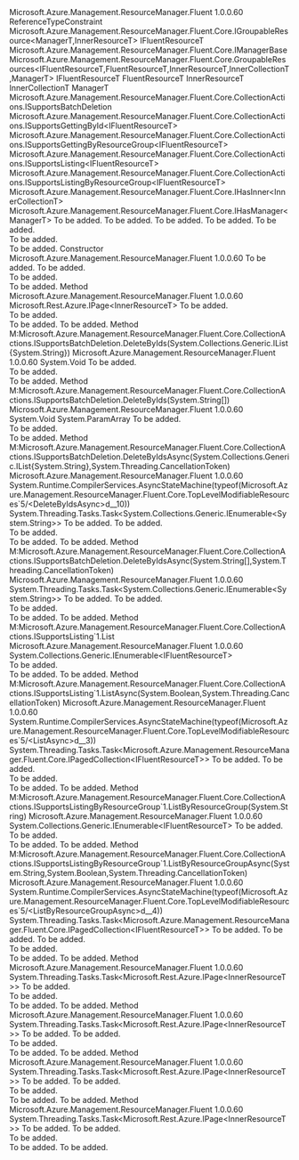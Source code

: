 <Type Name="TopLevelModifiableResources&lt;IFluentResourceT,FluentResourceT,InnerResourceT,InnerCollectionT,ManagerT&gt;" FullName="Microsoft.Azure.Management.ResourceManager.Fluent.Core.TopLevelModifiableResources&lt;IFluentResourceT,FluentResourceT,InnerResourceT,InnerCollectionT,ManagerT&gt;">
  <TypeSignature Language="C#" Value="public abstract class TopLevelModifiableResources&lt;IFluentResourceT,FluentResourceT,InnerResourceT,InnerCollectionT,ManagerT&gt; : Microsoft.Azure.Management.ResourceManager.Fluent.Core.GroupableResources&lt;IFluentResourceT,FluentResourceT,InnerResourceT,InnerCollectionT,ManagerT&gt;, Microsoft.Azure.Management.ResourceManager.Fluent.Core.CollectionActions.ISupportsBatchDeletion, Microsoft.Azure.Management.ResourceManager.Fluent.Core.CollectionActions.ISupportsGettingById&lt;IFluentResourceT&gt;, Microsoft.Azure.Management.ResourceManager.Fluent.Core.CollectionActions.ISupportsGettingByResourceGroup&lt;IFluentResourceT&gt;, Microsoft.Azure.Management.ResourceManager.Fluent.Core.CollectionActions.ISupportsListing&lt;IFluentResourceT&gt;, Microsoft.Azure.Management.ResourceManager.Fluent.Core.CollectionActions.ISupportsListingByResourceGroup&lt;IFluentResourceT&gt;, Microsoft.Azure.Management.ResourceManager.Fluent.Core.IHasInner&lt;InnerCollectionT&gt;, Microsoft.Azure.Management.ResourceManager.Fluent.Core.IHasManager&lt;ManagerT&gt; where IFluentResourceT : class, IGroupableResource&lt;ManagerT,InnerResourceT&gt; where FluentResourceT : IFluentResourceT where ManagerT : IManagerBase" />
  <TypeSignature Language="ILAsm" Value=".class public auto ansi abstract beforefieldinit TopLevelModifiableResources`5&lt;class (class Microsoft.Azure.Management.ResourceManager.Fluent.Core.IGroupableResource`2&lt;!ManagerT, !InnerResourceT&gt;) IFluentResourceT, (!IFluentResourceT) FluentResourceT, InnerResourceT, InnerCollectionT, (class Microsoft.Azure.Management.ResourceManager.Fluent.Core.IManagerBase) ManagerT&gt; extends Microsoft.Azure.Management.ResourceManager.Fluent.Core.GroupableResources`5&lt;!IFluentResourceT, !FluentResourceT, !InnerResourceT, !InnerCollectionT, !ManagerT&gt; implements class Microsoft.Azure.Management.ResourceManager.Fluent.Core.CollectionActions.ISupportsBatchDeletion, class Microsoft.Azure.Management.ResourceManager.Fluent.Core.CollectionActions.ISupportsDeletingByResourceGroup, class Microsoft.Azure.Management.ResourceManager.Fluent.Core.CollectionActions.ISupportsGettingById`1&lt;!IFluentResourceT&gt;, class Microsoft.Azure.Management.ResourceManager.Fluent.Core.CollectionActions.ISupportsGettingByResourceGroup`1&lt;!IFluentResourceT&gt;, class Microsoft.Azure.Management.ResourceManager.Fluent.Core.CollectionActions.ISupportsListing`1&lt;!IFluentResourceT&gt;, class Microsoft.Azure.Management.ResourceManager.Fluent.Core.CollectionActions.ISupportsListingByResourceGroup`1&lt;!IFluentResourceT&gt;, class Microsoft.Azure.Management.ResourceManager.Fluent.Core.IBeta, class Microsoft.Azure.Management.ResourceManager.Fluent.Core.IHasInner`1&lt;!InnerCollectionT&gt;, class Microsoft.Azure.Management.ResourceManager.Fluent.Core.IHasManager`1&lt;!ManagerT&gt;" />
  <TypeSignature Language="DocId" Value="T:Microsoft.Azure.Management.ResourceManager.Fluent.Core.TopLevelModifiableResources`5" />
  <TypeSignature Language="VB.NET" Value="Public MustInherit Class TopLevelModifiableResources(Of IFluentResourceT, FluentResourceT, InnerResourceT, InnerCollectionT, ManagerT)&#xA;Inherits GroupableResources(Of IFluentResourceT, FluentResourceT, InnerResourceT, InnerCollectionT, ManagerT)&#xA;Implements IHasInner(Of InnerCollectionT), IHasManager(Of ManagerT), ISupportsBatchDeletion, ISupportsGettingById(Of IFluentResourceT), ISupportsGettingByResourceGroup(Of IFluentResourceT), ISupportsListing(Of IFluentResourceT), ISupportsListingByResourceGroup(Of IFluentResourceT)" />
  <TypeSignature Language="F#" Value="type TopLevelModifiableResources&lt;'IFluentResourceT, #'IFluentResourceT, 'InnerResourceT, 'InnerCollectionT, 'ManagerT (requires 'IFluentResourceT : null and 'IFluentResourceT :&gt; IGroupableResource&lt;'ManagerT, 'InnerResourceT&gt; and 'ManagerT :&gt; IManagerBase)&gt; = class&#xA;    inherit GroupableResources&lt;'IFluentResourceT, #'IFluentResourceT, 'InnerResourceT, 'InnerCollectionT, 'ManagerT (requires 'IFluentResourceT : null and 'IFluentResourceT :&gt; IGroupableResource&lt;'ManagerT, 'InnerResourceT&gt; and 'ManagerT :&gt; IManagerBase)&gt;&#xA;    interface ISupportsGettingById&lt;'IFluentResourceT (requires 'IFluentResourceT : null and 'IFluentResourceT :&gt; IGroupableResource&lt;'ManagerT, 'InnerResourceT&gt;)&gt;&#xA;    interface ISupportsGettingByResourceGroup&lt;'IFluentResourceT (requires 'IFluentResourceT : null and 'IFluentResourceT :&gt; IGroupableResource&lt;'ManagerT, 'InnerResourceT&gt;)&gt;&#xA;    interface ISupportsDeletingByResourceGroup&#xA;    interface IHasManager&lt;'ManagerT (requires 'ManagerT :&gt; IManagerBase)&gt;&#xA;    interface ISupportsListing&lt;'IFluentResourceT (requires 'IFluentResourceT : null and 'IFluentResourceT :&gt; IGroupableResource&lt;'ManagerT, 'InnerResourceT&gt;)&gt;&#xA;    interface ISupportsListingByResourceGroup&lt;'IFluentResourceT (requires 'IFluentResourceT : null and 'IFluentResourceT :&gt; IGroupableResource&lt;'ManagerT, 'InnerResourceT&gt;)&gt;&#xA;    interface IHasInner&lt;'InnerCollectionT&gt;&#xA;    interface ISupportsBatchDeletion&#xA;    interface IBeta" />
  <AssemblyInfo>
    <AssemblyName>Microsoft.Azure.Management.ResourceManager.Fluent</AssemblyName>
    <AssemblyVersion>1.0.0.60</AssemblyVersion>
  </AssemblyInfo>
  <TypeParameters>
    <TypeParameter Name="IFluentResourceT">
      <Constraints>
        <ParameterAttribute>ReferenceTypeConstraint</ParameterAttribute>
        <InterfaceName>Microsoft.Azure.Management.ResourceManager.Fluent.Core.IGroupableResource&lt;ManagerT,InnerResourceT&gt;</InterfaceName>
      </Constraints>
    </TypeParameter>
    <TypeParameter Name="FluentResourceT">
      <Constraints>
        <BaseTypeName>IFluentResourceT</BaseTypeName>
      </Constraints>
    </TypeParameter>
    <TypeParameter Name="InnerResourceT" />
    <TypeParameter Name="InnerCollectionT" />
    <TypeParameter Name="ManagerT">
      <Constraints>
        <InterfaceName>Microsoft.Azure.Management.ResourceManager.Fluent.Core.IManagerBase</InterfaceName>
      </Constraints>
    </TypeParameter>
  </TypeParameters>
  <Base>
    <BaseTypeName>Microsoft.Azure.Management.ResourceManager.Fluent.Core.GroupableResources&lt;IFluentResourceT,FluentResourceT,InnerResourceT,InnerCollectionT,ManagerT&gt;</BaseTypeName>
    <BaseTypeArguments>
      <BaseTypeArgument TypeParamName="IFluentResourceT">IFluentResourceT</BaseTypeArgument>
      <BaseTypeArgument TypeParamName="FluentResourceT">FluentResourceT</BaseTypeArgument>
      <BaseTypeArgument TypeParamName="InnerResourceT">InnerResourceT</BaseTypeArgument>
      <BaseTypeArgument TypeParamName="InnerCollectionT">InnerCollectionT</BaseTypeArgument>
      <BaseTypeArgument TypeParamName="ManagerT">ManagerT</BaseTypeArgument>
    </BaseTypeArguments>
  </Base>
  <Interfaces>
    <Interface>
      <InterfaceName>Microsoft.Azure.Management.ResourceManager.Fluent.Core.CollectionActions.ISupportsBatchDeletion</InterfaceName>
    </Interface>
    <Interface>
      <InterfaceName>Microsoft.Azure.Management.ResourceManager.Fluent.Core.CollectionActions.ISupportsGettingById&lt;IFluentResourceT&gt;</InterfaceName>
    </Interface>
    <Interface>
      <InterfaceName>Microsoft.Azure.Management.ResourceManager.Fluent.Core.CollectionActions.ISupportsGettingByResourceGroup&lt;IFluentResourceT&gt;</InterfaceName>
    </Interface>
    <Interface>
      <InterfaceName>Microsoft.Azure.Management.ResourceManager.Fluent.Core.CollectionActions.ISupportsListing&lt;IFluentResourceT&gt;</InterfaceName>
    </Interface>
    <Interface>
      <InterfaceName>Microsoft.Azure.Management.ResourceManager.Fluent.Core.CollectionActions.ISupportsListingByResourceGroup&lt;IFluentResourceT&gt;</InterfaceName>
    </Interface>
    <Interface>
      <InterfaceName>Microsoft.Azure.Management.ResourceManager.Fluent.Core.IHasInner&lt;InnerCollectionT&gt;</InterfaceName>
    </Interface>
    <Interface>
      <InterfaceName>Microsoft.Azure.Management.ResourceManager.Fluent.Core.IHasManager&lt;ManagerT&gt;</InterfaceName>
    </Interface>
  </Interfaces>
  <Docs>
    <typeparam name="IFluentResourceT">To be added.</typeparam>
    <typeparam name="FluentResourceT">To be added.</typeparam>
    <typeparam name="InnerResourceT">To be added.</typeparam>
    <typeparam name="InnerCollectionT">To be added.</typeparam>
    <typeparam name="ManagerT">To be added.</typeparam>
    <summary>To be added.</summary>
    <remarks>To be added.</remarks>
  </Docs>
  <Members>
    <Member MemberName=".ctor">
      <MemberSignature Language="C#" Value="public TopLevelModifiableResources (InnerCollectionT innerCollection, ManagerT manager);" />
      <MemberSignature Language="ILAsm" Value=".method public hidebysig specialname rtspecialname instance void .ctor(!InnerCollectionT innerCollection, !ManagerT manager) cil managed" />
      <MemberSignature Language="DocId" Value="M:Microsoft.Azure.Management.ResourceManager.Fluent.Core.TopLevelModifiableResources`5.#ctor(`3,`4)" />
      <MemberSignature Language="VB.NET" Value="Public Sub New (innerCollection As InnerCollectionT, manager As ManagerT)" />
      <MemberSignature Language="F#" Value="new Microsoft.Azure.Management.ResourceManager.Fluent.Core.TopLevelModifiableResources&lt;'IFluentResourceT, #'IFluentResourceT, 'InnerResourceT, 'InnerCollectionT, 'ManagerT (requires 'IFluentResourceT : null and 'IFluentResourceT :&gt; Microsoft.Azure.Management.ResourceManager.Fluent.Core.IGroupableResource&lt;'ManagerT, 'InnerResourceT&gt; and 'ManagerT :&gt; Microsoft.Azure.Management.ResourceManager.Fluent.Core.IManagerBase)&gt; : 'InnerCollectionT * 'ManagerT -&gt; Microsoft.Azure.Management.ResourceManager.Fluent.Core.TopLevelModifiableResources&lt;'IFluentResourceT, #'IFluentResourceT, 'InnerResourceT, 'InnerCollectionT, 'ManagerT (requires 'IFluentResourceT : null and 'IFluentResourceT :&gt; Microsoft.Azure.Management.ResourceManager.Fluent.Core.IGroupableResource&lt;'ManagerT, 'InnerResourceT&gt; and 'ManagerT :&gt; Microsoft.Azure.Management.ResourceManager.Fluent.Core.IManagerBase)&gt;" Usage="new Microsoft.Azure.Management.ResourceManager.Fluent.Core.TopLevelModifiableResources&lt;'IFluentResourceT, #'IFluentResourceT, 'InnerResourceT, 'InnerCollectionT, 'ManagerT (requires 'IFluentResourceT : null and 'IFluentResourceT :&gt; Microsoft.Azure.Management.ResourceManager.Fluent.Core.IGroupableResource&lt;'ManagerT, 'InnerResourceT&gt; and 'ManagerT :&gt; Microsoft.Azure.Management.ResourceManager.Fluent.Core.IManagerBase)&gt; (innerCollection, manager)" />
      <MemberType>Constructor</MemberType>
      <AssemblyInfo>
        <AssemblyName>Microsoft.Azure.Management.ResourceManager.Fluent</AssemblyName>
        <AssemblyVersion>1.0.0.60</AssemblyVersion>
      </AssemblyInfo>
      <Parameters>
        <Parameter Name="innerCollection" Type="InnerCollectionT" />
        <Parameter Name="manager" Type="ManagerT" />
      </Parameters>
      <Docs>
        <param name="innerCollection">To be added.</param>
        <param name="manager">To be added.</param>
        <summary>To be added.</summary>
        <remarks>To be added.</remarks>
      </Docs>
    </Member>
    <Member MemberName="ConvertToPage">
      <MemberSignature Language="C#" Value="protected static Microsoft.Rest.Azure.IPage&lt;InnerResourceT&gt; ConvertToPage (System.Collections.Generic.IEnumerable&lt;InnerResourceT&gt; list);" />
      <MemberSignature Language="ILAsm" Value=".method familystatic hidebysig class Microsoft.Rest.Azure.IPage`1&lt;!InnerResourceT&gt; ConvertToPage(class System.Collections.Generic.IEnumerable`1&lt;!InnerResourceT&gt; list) cil managed" />
      <MemberSignature Language="DocId" Value="M:Microsoft.Azure.Management.ResourceManager.Fluent.Core.TopLevelModifiableResources`5.ConvertToPage(System.Collections.Generic.IEnumerable{`2})" />
      <MemberSignature Language="VB.NET" Value="Protected Shared Function ConvertToPage (list As IEnumerable(Of InnerResourceT)) As IPage(Of InnerResourceT)" />
      <MemberSignature Language="F#" Value="static member ConvertToPage : seq&lt;'InnerResourceT&gt; -&gt; Microsoft.Rest.Azure.IPage&lt;'InnerResourceT&gt;" Usage="Microsoft.Azure.Management.ResourceManager.Fluent.Core.TopLevelModifiableResources&lt;'IFluentResourceT, #'IFluentResourceT, 'InnerResourceT, 'InnerCollectionT, 'ManagerT (requires 'IFluentResourceT : null and 'IFluentResourceT :&gt; Microsoft.Azure.Management.ResourceManager.Fluent.Core.IGroupableResource&lt;'ManagerT, 'InnerResourceT&gt; and 'ManagerT :&gt; Microsoft.Azure.Management.ResourceManager.Fluent.Core.IManagerBase)&gt;.ConvertToPage list" />
      <MemberType>Method</MemberType>
      <AssemblyInfo>
        <AssemblyName>Microsoft.Azure.Management.ResourceManager.Fluent</AssemblyName>
        <AssemblyVersion>1.0.0.60</AssemblyVersion>
      </AssemblyInfo>
      <ReturnValue>
        <ReturnType>Microsoft.Rest.Azure.IPage&lt;InnerResourceT&gt;</ReturnType>
      </ReturnValue>
      <Parameters>
        <Parameter Name="list" Type="System.Collections.Generic.IEnumerable&lt;InnerResourceT&gt;" />
      </Parameters>
      <Docs>
        <param name="list">To be added.</param>
        <summary>To be added.</summary>
        <returns>To be added.</returns>
        <remarks>To be added.</remarks>
      </Docs>
    </Member>
    <Member MemberName="DeleteByIds">
      <MemberSignature Language="C#" Value="public void DeleteByIds (System.Collections.Generic.IList&lt;string&gt; ids);" />
      <MemberSignature Language="ILAsm" Value=".method public hidebysig newslot virtual instance void DeleteByIds(class System.Collections.Generic.IList`1&lt;string&gt; ids) cil managed" />
      <MemberSignature Language="DocId" Value="M:Microsoft.Azure.Management.ResourceManager.Fluent.Core.TopLevelModifiableResources`5.DeleteByIds(System.Collections.Generic.IList{System.String})" />
      <MemberSignature Language="VB.NET" Value="Public Sub DeleteByIds (ids As IList(Of String))" />
      <MemberSignature Language="F#" Value="abstract member DeleteByIds : System.Collections.Generic.IList&lt;string&gt; -&gt; unit&#xA;override this.DeleteByIds : System.Collections.Generic.IList&lt;string&gt; -&gt; unit" Usage="topLevelModifiableResources.DeleteByIds ids" />
      <MemberType>Method</MemberType>
      <Implements>
        <InterfaceMember>M:Microsoft.Azure.Management.ResourceManager.Fluent.Core.CollectionActions.ISupportsBatchDeletion.DeleteByIds(System.Collections.Generic.IList{System.String})</InterfaceMember>
      </Implements>
      <AssemblyInfo>
        <AssemblyName>Microsoft.Azure.Management.ResourceManager.Fluent</AssemblyName>
        <AssemblyVersion>1.0.0.60</AssemblyVersion>
      </AssemblyInfo>
      <ReturnValue>
        <ReturnType>System.Void</ReturnType>
      </ReturnValue>
      <Parameters>
        <Parameter Name="ids" Type="System.Collections.Generic.IList&lt;System.String&gt;" />
      </Parameters>
      <Docs>
        <param name="ids">To be added.</param>
        <summary>To be added.</summary>
        <remarks>To be added.</remarks>
      </Docs>
    </Member>
    <Member MemberName="DeleteByIds">
      <MemberSignature Language="C#" Value="public void DeleteByIds (params string[] ids);" />
      <MemberSignature Language="ILAsm" Value=".method public hidebysig newslot virtual instance void DeleteByIds(string[] ids) cil managed" />
      <MemberSignature Language="DocId" Value="M:Microsoft.Azure.Management.ResourceManager.Fluent.Core.TopLevelModifiableResources`5.DeleteByIds(System.String[])" />
      <MemberSignature Language="VB.NET" Value="Public Sub DeleteByIds (ParamArray ids As String())" />
      <MemberSignature Language="F#" Value="abstract member DeleteByIds : string[] -&gt; unit&#xA;override this.DeleteByIds : string[] -&gt; unit" Usage="topLevelModifiableResources.DeleteByIds ids" />
      <MemberType>Method</MemberType>
      <Implements>
        <InterfaceMember>M:Microsoft.Azure.Management.ResourceManager.Fluent.Core.CollectionActions.ISupportsBatchDeletion.DeleteByIds(System.String[])</InterfaceMember>
      </Implements>
      <AssemblyInfo>
        <AssemblyName>Microsoft.Azure.Management.ResourceManager.Fluent</AssemblyName>
        <AssemblyVersion>1.0.0.60</AssemblyVersion>
      </AssemblyInfo>
      <ReturnValue>
        <ReturnType>System.Void</ReturnType>
      </ReturnValue>
      <Parameters>
        <Parameter Name="ids" Type="System.String[]">
          <Attributes>
            <Attribute>
              <AttributeName>System.ParamArray</AttributeName>
            </Attribute>
          </Attributes>
        </Parameter>
      </Parameters>
      <Docs>
        <param name="ids">To be added.</param>
        <summary>To be added.</summary>
        <remarks>To be added.</remarks>
      </Docs>
    </Member>
    <Member MemberName="DeleteByIdsAsync">
      <MemberSignature Language="C#" Value="public System.Threading.Tasks.Task&lt;System.Collections.Generic.IEnumerable&lt;string&gt;&gt; DeleteByIdsAsync (System.Collections.Generic.IList&lt;string&gt; ids, System.Threading.CancellationToken cancellationToken = null);" />
      <MemberSignature Language="ILAsm" Value=".method public hidebysig newslot virtual instance class System.Threading.Tasks.Task`1&lt;class System.Collections.Generic.IEnumerable`1&lt;string&gt;&gt; DeleteByIdsAsync(class System.Collections.Generic.IList`1&lt;string&gt; ids, valuetype System.Threading.CancellationToken cancellationToken) cil managed" />
      <MemberSignature Language="DocId" Value="M:Microsoft.Azure.Management.ResourceManager.Fluent.Core.TopLevelModifiableResources`5.DeleteByIdsAsync(System.Collections.Generic.IList{System.String},System.Threading.CancellationToken)" />
      <MemberSignature Language="F#" Value="abstract member DeleteByIdsAsync : System.Collections.Generic.IList&lt;string&gt; * System.Threading.CancellationToken -&gt; System.Threading.Tasks.Task&lt;seq&lt;string&gt;&gt;&#xA;override this.DeleteByIdsAsync : System.Collections.Generic.IList&lt;string&gt; * System.Threading.CancellationToken -&gt; System.Threading.Tasks.Task&lt;seq&lt;string&gt;&gt;" Usage="topLevelModifiableResources.DeleteByIdsAsync (ids, cancellationToken)" />
      <MemberType>Method</MemberType>
      <Implements>
        <InterfaceMember>M:Microsoft.Azure.Management.ResourceManager.Fluent.Core.CollectionActions.ISupportsBatchDeletion.DeleteByIdsAsync(System.Collections.Generic.IList{System.String},System.Threading.CancellationToken)</InterfaceMember>
      </Implements>
      <AssemblyInfo>
        <AssemblyName>Microsoft.Azure.Management.ResourceManager.Fluent</AssemblyName>
        <AssemblyVersion>1.0.0.60</AssemblyVersion>
      </AssemblyInfo>
      <Attributes>
        <Attribute>
          <AttributeName>System.Runtime.CompilerServices.AsyncStateMachine(typeof(Microsoft.Azure.Management.ResourceManager.Fluent.Core.TopLevelModifiableResources`5/&lt;DeleteByIdsAsync&gt;d__10))</AttributeName>
        </Attribute>
      </Attributes>
      <ReturnValue>
        <ReturnType>System.Threading.Tasks.Task&lt;System.Collections.Generic.IEnumerable&lt;System.String&gt;&gt;</ReturnType>
      </ReturnValue>
      <Parameters>
        <Parameter Name="ids" Type="System.Collections.Generic.IList&lt;System.String&gt;" />
        <Parameter Name="cancellationToken" Type="System.Threading.CancellationToken" />
      </Parameters>
      <Docs>
        <param name="ids">To be added.</param>
        <param name="cancellationToken">To be added.</param>
        <summary>To be added.</summary>
        <returns>To be added.</returns>
        <remarks>To be added.</remarks>
      </Docs>
    </Member>
    <Member MemberName="DeleteByIdsAsync">
      <MemberSignature Language="C#" Value="public System.Threading.Tasks.Task&lt;System.Collections.Generic.IEnumerable&lt;string&gt;&gt; DeleteByIdsAsync (string[] ids, System.Threading.CancellationToken cancellationToken = null);" />
      <MemberSignature Language="ILAsm" Value=".method public hidebysig newslot virtual instance class System.Threading.Tasks.Task`1&lt;class System.Collections.Generic.IEnumerable`1&lt;string&gt;&gt; DeleteByIdsAsync(string[] ids, valuetype System.Threading.CancellationToken cancellationToken) cil managed" />
      <MemberSignature Language="DocId" Value="M:Microsoft.Azure.Management.ResourceManager.Fluent.Core.TopLevelModifiableResources`5.DeleteByIdsAsync(System.String[],System.Threading.CancellationToken)" />
      <MemberSignature Language="F#" Value="abstract member DeleteByIdsAsync : string[] * System.Threading.CancellationToken -&gt; System.Threading.Tasks.Task&lt;seq&lt;string&gt;&gt;&#xA;override this.DeleteByIdsAsync : string[] * System.Threading.CancellationToken -&gt; System.Threading.Tasks.Task&lt;seq&lt;string&gt;&gt;" Usage="topLevelModifiableResources.DeleteByIdsAsync (ids, cancellationToken)" />
      <MemberType>Method</MemberType>
      <Implements>
        <InterfaceMember>M:Microsoft.Azure.Management.ResourceManager.Fluent.Core.CollectionActions.ISupportsBatchDeletion.DeleteByIdsAsync(System.String[],System.Threading.CancellationToken)</InterfaceMember>
      </Implements>
      <AssemblyInfo>
        <AssemblyName>Microsoft.Azure.Management.ResourceManager.Fluent</AssemblyName>
        <AssemblyVersion>1.0.0.60</AssemblyVersion>
      </AssemblyInfo>
      <ReturnValue>
        <ReturnType>System.Threading.Tasks.Task&lt;System.Collections.Generic.IEnumerable&lt;System.String&gt;&gt;</ReturnType>
      </ReturnValue>
      <Parameters>
        <Parameter Name="ids" Type="System.String[]" />
        <Parameter Name="cancellationToken" Type="System.Threading.CancellationToken" />
      </Parameters>
      <Docs>
        <param name="ids">To be added.</param>
        <param name="cancellationToken">To be added.</param>
        <summary>To be added.</summary>
        <returns>To be added.</returns>
        <remarks>To be added.</remarks>
      </Docs>
    </Member>
    <Member MemberName="List">
      <MemberSignature Language="C#" Value="public virtual System.Collections.Generic.IEnumerable&lt;IFluentResourceT&gt; List ();" />
      <MemberSignature Language="ILAsm" Value=".method public hidebysig newslot virtual instance class System.Collections.Generic.IEnumerable`1&lt;!IFluentResourceT&gt; List() cil managed" />
      <MemberSignature Language="DocId" Value="M:Microsoft.Azure.Management.ResourceManager.Fluent.Core.TopLevelModifiableResources`5.List" />
      <MemberSignature Language="VB.NET" Value="Public Overridable Function List () As IEnumerable(Of IFluentResourceT)" />
      <MemberSignature Language="F#" Value="abstract member List : unit -&gt; seq&lt;'IFluentResourceT (requires 'IFluentResourceT : null and 'IFluentResourceT :&gt; Microsoft.Azure.Management.ResourceManager.Fluent.Core.IGroupableResource&lt;'ManagerT, 'InnerResourceT&gt;)&gt;&#xA;override this.List : unit -&gt; seq&lt;'IFluentResourceT (requires 'IFluentResourceT : null and 'IFluentResourceT :&gt; Microsoft.Azure.Management.ResourceManager.Fluent.Core.IGroupableResource&lt;'ManagerT, 'InnerResourceT&gt;)&gt;" Usage="topLevelModifiableResources.List " />
      <MemberType>Method</MemberType>
      <Implements>
        <InterfaceMember>M:Microsoft.Azure.Management.ResourceManager.Fluent.Core.CollectionActions.ISupportsListing`1.List</InterfaceMember>
      </Implements>
      <AssemblyInfo>
        <AssemblyName>Microsoft.Azure.Management.ResourceManager.Fluent</AssemblyName>
        <AssemblyVersion>1.0.0.60</AssemblyVersion>
      </AssemblyInfo>
      <ReturnValue>
        <ReturnType>System.Collections.Generic.IEnumerable&lt;IFluentResourceT&gt;</ReturnType>
      </ReturnValue>
      <Parameters />
      <Docs>
        <summary>To be added.</summary>
        <returns>To be added.</returns>
        <remarks>To be added.</remarks>
      </Docs>
    </Member>
    <Member MemberName="ListAsync">
      <MemberSignature Language="C#" Value="public virtual System.Threading.Tasks.Task&lt;Microsoft.Azure.Management.ResourceManager.Fluent.Core.IPagedCollection&lt;IFluentResourceT&gt;&gt; ListAsync (bool loadAllPages = true, System.Threading.CancellationToken cancellationToken = null);" />
      <MemberSignature Language="ILAsm" Value=".method public hidebysig newslot virtual instance class System.Threading.Tasks.Task`1&lt;class Microsoft.Azure.Management.ResourceManager.Fluent.Core.IPagedCollection`1&lt;!IFluentResourceT&gt;&gt; ListAsync(bool loadAllPages, valuetype System.Threading.CancellationToken cancellationToken) cil managed" />
      <MemberSignature Language="DocId" Value="M:Microsoft.Azure.Management.ResourceManager.Fluent.Core.TopLevelModifiableResources`5.ListAsync(System.Boolean,System.Threading.CancellationToken)" />
      <MemberSignature Language="F#" Value="abstract member ListAsync : bool * System.Threading.CancellationToken -&gt; System.Threading.Tasks.Task&lt;Microsoft.Azure.Management.ResourceManager.Fluent.Core.IPagedCollection&lt;'IFluentResourceT&gt;&gt;&#xA;override this.ListAsync : bool * System.Threading.CancellationToken -&gt; System.Threading.Tasks.Task&lt;Microsoft.Azure.Management.ResourceManager.Fluent.Core.IPagedCollection&lt;'IFluentResourceT&gt;&gt;" Usage="topLevelModifiableResources.ListAsync (loadAllPages, cancellationToken)" />
      <MemberType>Method</MemberType>
      <Implements>
        <InterfaceMember>M:Microsoft.Azure.Management.ResourceManager.Fluent.Core.CollectionActions.ISupportsListing`1.ListAsync(System.Boolean,System.Threading.CancellationToken)</InterfaceMember>
      </Implements>
      <AssemblyInfo>
        <AssemblyName>Microsoft.Azure.Management.ResourceManager.Fluent</AssemblyName>
        <AssemblyVersion>1.0.0.60</AssemblyVersion>
      </AssemblyInfo>
      <Attributes>
        <Attribute>
          <AttributeName>System.Runtime.CompilerServices.AsyncStateMachine(typeof(Microsoft.Azure.Management.ResourceManager.Fluent.Core.TopLevelModifiableResources`5/&lt;ListAsync&gt;d__3))</AttributeName>
        </Attribute>
      </Attributes>
      <ReturnValue>
        <ReturnType>System.Threading.Tasks.Task&lt;Microsoft.Azure.Management.ResourceManager.Fluent.Core.IPagedCollection&lt;IFluentResourceT&gt;&gt;</ReturnType>
      </ReturnValue>
      <Parameters>
        <Parameter Name="loadAllPages" Type="System.Boolean" />
        <Parameter Name="cancellationToken" Type="System.Threading.CancellationToken" />
      </Parameters>
      <Docs>
        <param name="loadAllPages">To be added.</param>
        <param name="cancellationToken">To be added.</param>
        <summary>To be added.</summary>
        <returns>To be added.</returns>
        <remarks>To be added.</remarks>
      </Docs>
    </Member>
    <Member MemberName="ListByResourceGroup">
      <MemberSignature Language="C#" Value="public virtual System.Collections.Generic.IEnumerable&lt;IFluentResourceT&gt; ListByResourceGroup (string resourceGroupName);" />
      <MemberSignature Language="ILAsm" Value=".method public hidebysig newslot virtual instance class System.Collections.Generic.IEnumerable`1&lt;!IFluentResourceT&gt; ListByResourceGroup(string resourceGroupName) cil managed" />
      <MemberSignature Language="DocId" Value="M:Microsoft.Azure.Management.ResourceManager.Fluent.Core.TopLevelModifiableResources`5.ListByResourceGroup(System.String)" />
      <MemberSignature Language="VB.NET" Value="Public Overridable Function ListByResourceGroup (resourceGroupName As String) As IEnumerable(Of IFluentResourceT)" />
      <MemberSignature Language="F#" Value="abstract member ListByResourceGroup : string -&gt; seq&lt;'IFluentResourceT (requires 'IFluentResourceT : null and 'IFluentResourceT :&gt; Microsoft.Azure.Management.ResourceManager.Fluent.Core.IGroupableResource&lt;'ManagerT, 'InnerResourceT&gt;)&gt;&#xA;override this.ListByResourceGroup : string -&gt; seq&lt;'IFluentResourceT (requires 'IFluentResourceT : null and 'IFluentResourceT :&gt; Microsoft.Azure.Management.ResourceManager.Fluent.Core.IGroupableResource&lt;'ManagerT, 'InnerResourceT&gt;)&gt;" Usage="topLevelModifiableResources.ListByResourceGroup resourceGroupName" />
      <MemberType>Method</MemberType>
      <Implements>
        <InterfaceMember>M:Microsoft.Azure.Management.ResourceManager.Fluent.Core.CollectionActions.ISupportsListingByResourceGroup`1.ListByResourceGroup(System.String)</InterfaceMember>
      </Implements>
      <AssemblyInfo>
        <AssemblyName>Microsoft.Azure.Management.ResourceManager.Fluent</AssemblyName>
        <AssemblyVersion>1.0.0.60</AssemblyVersion>
      </AssemblyInfo>
      <ReturnValue>
        <ReturnType>System.Collections.Generic.IEnumerable&lt;IFluentResourceT&gt;</ReturnType>
      </ReturnValue>
      <Parameters>
        <Parameter Name="resourceGroupName" Type="System.String" />
      </Parameters>
      <Docs>
        <param name="resourceGroupName">To be added.</param>
        <summary>To be added.</summary>
        <returns>To be added.</returns>
        <remarks>To be added.</remarks>
      </Docs>
    </Member>
    <Member MemberName="ListByResourceGroupAsync">
      <MemberSignature Language="C#" Value="public virtual System.Threading.Tasks.Task&lt;Microsoft.Azure.Management.ResourceManager.Fluent.Core.IPagedCollection&lt;IFluentResourceT&gt;&gt; ListByResourceGroupAsync (string resourceGroupName, bool loadAllPages = true, System.Threading.CancellationToken cancellationToken = null);" />
      <MemberSignature Language="ILAsm" Value=".method public hidebysig newslot virtual instance class System.Threading.Tasks.Task`1&lt;class Microsoft.Azure.Management.ResourceManager.Fluent.Core.IPagedCollection`1&lt;!IFluentResourceT&gt;&gt; ListByResourceGroupAsync(string resourceGroupName, bool loadAllPages, valuetype System.Threading.CancellationToken cancellationToken) cil managed" />
      <MemberSignature Language="DocId" Value="M:Microsoft.Azure.Management.ResourceManager.Fluent.Core.TopLevelModifiableResources`5.ListByResourceGroupAsync(System.String,System.Boolean,System.Threading.CancellationToken)" />
      <MemberSignature Language="F#" Value="abstract member ListByResourceGroupAsync : string * bool * System.Threading.CancellationToken -&gt; System.Threading.Tasks.Task&lt;Microsoft.Azure.Management.ResourceManager.Fluent.Core.IPagedCollection&lt;'IFluentResourceT&gt;&gt;&#xA;override this.ListByResourceGroupAsync : string * bool * System.Threading.CancellationToken -&gt; System.Threading.Tasks.Task&lt;Microsoft.Azure.Management.ResourceManager.Fluent.Core.IPagedCollection&lt;'IFluentResourceT&gt;&gt;" Usage="topLevelModifiableResources.ListByResourceGroupAsync (resourceGroupName, loadAllPages, cancellationToken)" />
      <MemberType>Method</MemberType>
      <Implements>
        <InterfaceMember>M:Microsoft.Azure.Management.ResourceManager.Fluent.Core.CollectionActions.ISupportsListingByResourceGroup`1.ListByResourceGroupAsync(System.String,System.Boolean,System.Threading.CancellationToken)</InterfaceMember>
      </Implements>
      <AssemblyInfo>
        <AssemblyName>Microsoft.Azure.Management.ResourceManager.Fluent</AssemblyName>
        <AssemblyVersion>1.0.0.60</AssemblyVersion>
      </AssemblyInfo>
      <Attributes>
        <Attribute>
          <AttributeName>System.Runtime.CompilerServices.AsyncStateMachine(typeof(Microsoft.Azure.Management.ResourceManager.Fluent.Core.TopLevelModifiableResources`5/&lt;ListByResourceGroupAsync&gt;d__4))</AttributeName>
        </Attribute>
      </Attributes>
      <ReturnValue>
        <ReturnType>System.Threading.Tasks.Task&lt;Microsoft.Azure.Management.ResourceManager.Fluent.Core.IPagedCollection&lt;IFluentResourceT&gt;&gt;</ReturnType>
      </ReturnValue>
      <Parameters>
        <Parameter Name="resourceGroupName" Type="System.String" />
        <Parameter Name="loadAllPages" Type="System.Boolean" />
        <Parameter Name="cancellationToken" Type="System.Threading.CancellationToken" />
      </Parameters>
      <Docs>
        <param name="resourceGroupName">To be added.</param>
        <param name="loadAllPages">To be added.</param>
        <param name="cancellationToken">To be added.</param>
        <summary>To be added.</summary>
        <returns>To be added.</returns>
        <remarks>To be added.</remarks>
      </Docs>
    </Member>
    <Member MemberName="ListInnerAsync">
      <MemberSignature Language="C#" Value="protected abstract System.Threading.Tasks.Task&lt;Microsoft.Rest.Azure.IPage&lt;InnerResourceT&gt;&gt; ListInnerAsync (System.Threading.CancellationToken cancellationToken);" />
      <MemberSignature Language="ILAsm" Value=".method familyhidebysig newslot virtual instance class System.Threading.Tasks.Task`1&lt;class Microsoft.Rest.Azure.IPage`1&lt;!InnerResourceT&gt;&gt; ListInnerAsync(valuetype System.Threading.CancellationToken cancellationToken) cil managed" />
      <MemberSignature Language="DocId" Value="M:Microsoft.Azure.Management.ResourceManager.Fluent.Core.TopLevelModifiableResources`5.ListInnerAsync(System.Threading.CancellationToken)" />
      <MemberSignature Language="F#" Value="abstract member ListInnerAsync : System.Threading.CancellationToken -&gt; System.Threading.Tasks.Task&lt;Microsoft.Rest.Azure.IPage&lt;'InnerResourceT&gt;&gt;" Usage="topLevelModifiableResources.ListInnerAsync cancellationToken" />
      <MemberType>Method</MemberType>
      <AssemblyInfo>
        <AssemblyName>Microsoft.Azure.Management.ResourceManager.Fluent</AssemblyName>
        <AssemblyVersion>1.0.0.60</AssemblyVersion>
      </AssemblyInfo>
      <ReturnValue>
        <ReturnType>System.Threading.Tasks.Task&lt;Microsoft.Rest.Azure.IPage&lt;InnerResourceT&gt;&gt;</ReturnType>
      </ReturnValue>
      <Parameters>
        <Parameter Name="cancellationToken" Type="System.Threading.CancellationToken" />
      </Parameters>
      <Docs>
        <param name="cancellationToken">To be added.</param>
        <summary>To be added.</summary>
        <returns>To be added.</returns>
        <remarks>To be added.</remarks>
      </Docs>
    </Member>
    <Member MemberName="ListInnerByGroupAsync">
      <MemberSignature Language="C#" Value="protected abstract System.Threading.Tasks.Task&lt;Microsoft.Rest.Azure.IPage&lt;InnerResourceT&gt;&gt; ListInnerByGroupAsync (string resourceGroupName, System.Threading.CancellationToken cancellationToken);" />
      <MemberSignature Language="ILAsm" Value=".method familyhidebysig newslot virtual instance class System.Threading.Tasks.Task`1&lt;class Microsoft.Rest.Azure.IPage`1&lt;!InnerResourceT&gt;&gt; ListInnerByGroupAsync(string resourceGroupName, valuetype System.Threading.CancellationToken cancellationToken) cil managed" />
      <MemberSignature Language="DocId" Value="M:Microsoft.Azure.Management.ResourceManager.Fluent.Core.TopLevelModifiableResources`5.ListInnerByGroupAsync(System.String,System.Threading.CancellationToken)" />
      <MemberSignature Language="F#" Value="abstract member ListInnerByGroupAsync : string * System.Threading.CancellationToken -&gt; System.Threading.Tasks.Task&lt;Microsoft.Rest.Azure.IPage&lt;'InnerResourceT&gt;&gt;" Usage="topLevelModifiableResources.ListInnerByGroupAsync (resourceGroupName, cancellationToken)" />
      <MemberType>Method</MemberType>
      <AssemblyInfo>
        <AssemblyName>Microsoft.Azure.Management.ResourceManager.Fluent</AssemblyName>
        <AssemblyVersion>1.0.0.60</AssemblyVersion>
      </AssemblyInfo>
      <ReturnValue>
        <ReturnType>System.Threading.Tasks.Task&lt;Microsoft.Rest.Azure.IPage&lt;InnerResourceT&gt;&gt;</ReturnType>
      </ReturnValue>
      <Parameters>
        <Parameter Name="resourceGroupName" Type="System.String" />
        <Parameter Name="cancellationToken" Type="System.Threading.CancellationToken" />
      </Parameters>
      <Docs>
        <param name="resourceGroupName">To be added.</param>
        <param name="cancellationToken">To be added.</param>
        <summary>To be added.</summary>
        <returns>To be added.</returns>
        <remarks>To be added.</remarks>
      </Docs>
    </Member>
    <Member MemberName="ListInnerByGroupNextAsync">
      <MemberSignature Language="C#" Value="protected abstract System.Threading.Tasks.Task&lt;Microsoft.Rest.Azure.IPage&lt;InnerResourceT&gt;&gt; ListInnerByGroupNextAsync (string link, System.Threading.CancellationToken cancellationToken);" />
      <MemberSignature Language="ILAsm" Value=".method familyhidebysig newslot virtual instance class System.Threading.Tasks.Task`1&lt;class Microsoft.Rest.Azure.IPage`1&lt;!InnerResourceT&gt;&gt; ListInnerByGroupNextAsync(string link, valuetype System.Threading.CancellationToken cancellationToken) cil managed" />
      <MemberSignature Language="DocId" Value="M:Microsoft.Azure.Management.ResourceManager.Fluent.Core.TopLevelModifiableResources`5.ListInnerByGroupNextAsync(System.String,System.Threading.CancellationToken)" />
      <MemberSignature Language="F#" Value="abstract member ListInnerByGroupNextAsync : string * System.Threading.CancellationToken -&gt; System.Threading.Tasks.Task&lt;Microsoft.Rest.Azure.IPage&lt;'InnerResourceT&gt;&gt;" Usage="topLevelModifiableResources.ListInnerByGroupNextAsync (link, cancellationToken)" />
      <MemberType>Method</MemberType>
      <AssemblyInfo>
        <AssemblyName>Microsoft.Azure.Management.ResourceManager.Fluent</AssemblyName>
        <AssemblyVersion>1.0.0.60</AssemblyVersion>
      </AssemblyInfo>
      <ReturnValue>
        <ReturnType>System.Threading.Tasks.Task&lt;Microsoft.Rest.Azure.IPage&lt;InnerResourceT&gt;&gt;</ReturnType>
      </ReturnValue>
      <Parameters>
        <Parameter Name="link" Type="System.String" />
        <Parameter Name="cancellationToken" Type="System.Threading.CancellationToken" />
      </Parameters>
      <Docs>
        <param name="link">To be added.</param>
        <param name="cancellationToken">To be added.</param>
        <summary>To be added.</summary>
        <returns>To be added.</returns>
        <remarks>To be added.</remarks>
      </Docs>
    </Member>
    <Member MemberName="ListInnerNextAsync">
      <MemberSignature Language="C#" Value="protected abstract System.Threading.Tasks.Task&lt;Microsoft.Rest.Azure.IPage&lt;InnerResourceT&gt;&gt; ListInnerNextAsync (string link, System.Threading.CancellationToken cancellationToken);" />
      <MemberSignature Language="ILAsm" Value=".method familyhidebysig newslot virtual instance class System.Threading.Tasks.Task`1&lt;class Microsoft.Rest.Azure.IPage`1&lt;!InnerResourceT&gt;&gt; ListInnerNextAsync(string link, valuetype System.Threading.CancellationToken cancellationToken) cil managed" />
      <MemberSignature Language="DocId" Value="M:Microsoft.Azure.Management.ResourceManager.Fluent.Core.TopLevelModifiableResources`5.ListInnerNextAsync(System.String,System.Threading.CancellationToken)" />
      <MemberSignature Language="F#" Value="abstract member ListInnerNextAsync : string * System.Threading.CancellationToken -&gt; System.Threading.Tasks.Task&lt;Microsoft.Rest.Azure.IPage&lt;'InnerResourceT&gt;&gt;" Usage="topLevelModifiableResources.ListInnerNextAsync (link, cancellationToken)" />
      <MemberType>Method</MemberType>
      <AssemblyInfo>
        <AssemblyName>Microsoft.Azure.Management.ResourceManager.Fluent</AssemblyName>
        <AssemblyVersion>1.0.0.60</AssemblyVersion>
      </AssemblyInfo>
      <ReturnValue>
        <ReturnType>System.Threading.Tasks.Task&lt;Microsoft.Rest.Azure.IPage&lt;InnerResourceT&gt;&gt;</ReturnType>
      </ReturnValue>
      <Parameters>
        <Parameter Name="link" Type="System.String" />
        <Parameter Name="cancellationToken" Type="System.Threading.CancellationToken" />
      </Parameters>
      <Docs>
        <param name="link">To be added.</param>
        <param name="cancellationToken">To be added.</param>
        <summary>To be added.</summary>
        <returns>To be added.</returns>
        <remarks>To be added.</remarks>
      </Docs>
    </Member>
  </Members>
</Type>
